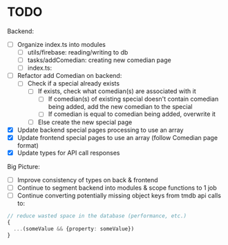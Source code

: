 # TODO

Backend:

- [ ] Organize index.ts into modules
  - [ ] utils/firebase: reading/writing to db
  - [ ] tasks/addComedian: creating new comedian page
  - [ ] index.ts:
- [ ] Refactor add Comedian on backend:
  - [ ] Check if a special already exists
    - [ ] If exists, check what comedian(s) are associated with it
      - [ ] If comedian(s) of existing special doesn't contain comedian being added, add the new comedian to the special
      - [ ] If comedian is equal to comedian being added, overwrite it
    - [ ] Else create the new special page
- [x] Update backend special pages processing to use an array
- [x] Update frontend special pages to use an array (follow Comedian page format)
- [x] Update types for API call responses

Big Picture:

- [ ] Improve consistency of types on back & frontend
- [ ] Continue to segment backend into modules & scope functions to 1 job
- [ ] Continue converting potentially missing object keys from tmdb api calls to:

```ts
// reduce wasted space in the database (performance, etc.)
{
  ...(someValue && {property: someValue})
}
```

